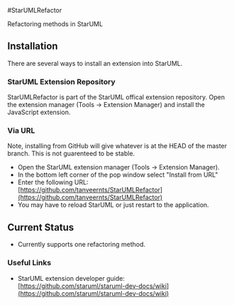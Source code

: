 #StarUMLRefactor

Refactoring methods in StarUML

## Installation
There are several ways to install an extension into StarUML.

### StarUML Extension Repository

StarUMLRefactor is part of the StarUML offical extension repository. Open the extension manager (Tools -> Extension Manager) and install the JavaScript extension.

### Via URL
Note, installing from GitHub will give whatever is at the HEAD of the master branch. This is not guarenteed to be stable.

* Open the StarUML extension manager (Tools -> Extension Manager).
* In the bottom left corner of the pop window select "Install from URL"
* Enter the following URL: [https://github.com/tanveernts/StarUMLRefactor](https://github.com/tanveernts/StarUMLRefactor)
* You may have to reload StarUML or just restart to the application.

## Current Status

* Currently supports one refactoring method.

### Useful Links

* StarUML extension developer guide: [https://github.com/staruml/staruml-dev-docs/wiki](https://github.com/staruml/staruml-dev-docs/wiki)